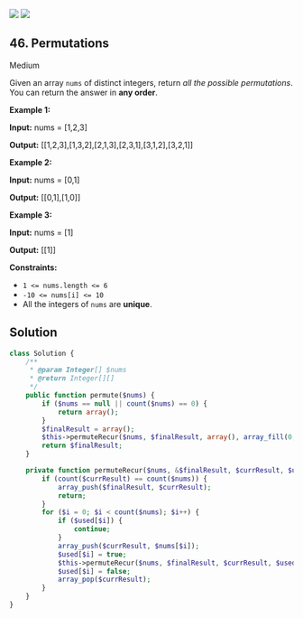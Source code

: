 [![](https://img.shields.io/github/stars/javadev/LeetCode-in-All?label=Stars&style=flat-square)](https://github.com/javadev/LeetCode-in-All)
[![](https://img.shields.io/github/forks/javadev/LeetCode-in-All?label=Fork%20me%20on%20GitHub%20&style=flat-square)](https://github.com/javadev/LeetCode-in-All/fork)

## 46\. Permutations

Medium

Given an array `nums` of distinct integers, return _all the possible permutations_. You can return the answer in **any order**.

**Example 1:**

**Input:** nums = [1,2,3]

**Output:** [[1,2,3],[1,3,2],[2,1,3],[2,3,1],[3,1,2],[3,2,1]] 

**Example 2:**

**Input:** nums = [0,1]

**Output:** [[0,1],[1,0]] 

**Example 3:**

**Input:** nums = [1]

**Output:** [[1]] 

**Constraints:**

*   `1 <= nums.length <= 6`
*   `-10 <= nums[i] <= 10`
*   All the integers of `nums` are **unique**.

## Solution

```php
class Solution {
    /**
     * @param Integer[] $nums
     * @return Integer[][]
     */
    public function permute($nums) {
        if ($nums == null || count($nums) == 0) {
            return array();
        }
        $finalResult = array();
        $this->permuteRecur($nums, $finalResult, array(), array_fill(0, count($nums), false));
        return $finalResult;
    }

    private function permuteRecur($nums, &$finalResult, $currResult, $used) {
        if (count($currResult) == count($nums)) {
            array_push($finalResult, $currResult);
            return;
        }
        for ($i = 0; $i < count($nums); $i++) {
            if ($used[$i]) {
                continue;
            }
            array_push($currResult, $nums[$i]);
            $used[$i] = true;
            $this->permuteRecur($nums, $finalResult, $currResult, $used);
            $used[$i] = false;
            array_pop($currResult);
        }
    }
}
```